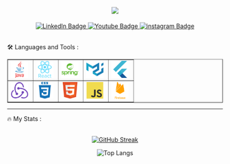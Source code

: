 <div id="header" align="center">
  <img src="https://media.giphy.com/media/u2pmTWUi0MXjyrMaVj/giphy.gif" width="400"/>
  <br/>
   <br/>
  <div id="badges">
  <a href="https://www.linkedin.com/in/daus-ganteng-8a1836211/" target="_blank">
    <img src="https://img.shields.io/badge/LinkedIn-blue?style=for-the-badge&logo=linkedin&logoColor=white" alt="LinkedIn         Badge"/>
  </a>
  <a href="https://www.youtube.com/channel/UCIBJ_PRd543QQPjYkSRCshg">
    <img src="https://img.shields.io/badge/YouTube-red?style=for-the-badge&logo=youtube&logoColor=white" alt="Youtube             Badge"/>
  </a>
  <a href="https://www.instagram.com/e.about.us">
    <img src="https://img.shields.io/badge/Instagram-FF13C6?style=for-the-badge&logo=instagram&logoColor=white"                   alt="instagram Badge"/>
  </a>
  </div>
  <img src="https://komarev.com/ghpvc/?username=CalcuDaus&style=flat-square&color=blue" alt=""/>
  
</div>

 :hammer_and_wrench: Languages and Tools :
<div align="center">
  <table cellpadding="5" cellspacing="0" border="1">
    <tr>
      <td><img src="https://github.com/devicons/devicon/blob/master/icons/java/java-original-wordmark.svg" title="Java" alt="Java" width="40" height="40"/>&nbsp;</td>
      <td><img src="https://github.com/devicons/devicon/blob/master/icons/react/react-original-wordmark.svg" title="React" alt="React" width="40" height="40"/>&nbsp;</td>
      <td><img src="https://github.com/devicons/devicon/blob/master/icons/spring/spring-original-wordmark.svg" title="Spring" alt="Spring" width="40" height="40"/>&nbsp;</td>
      <td><img src="https://github.com/devicons/devicon/blob/master/icons/materialui/materialui-original.svg" title="Material UI" alt="Material UI" width="40" height="40"/>&nbsp;</td>
      <td><img src="https://github.com/devicons/devicon/blob/master/icons/flutter/flutter-original.svg" title="Flutter" alt="Flutter" width="40" height="40"/>&nbsp;</td>
    </tr>
    <tr>
      <td><img src="https://github.com/devicons/devicon/blob/master/icons/redux/redux-original.svg" title="Redux" alt="Redux " width="40" height="40"/>&nbsp;</td>
      <td><img src="https://github.com/devicons/devicon/blob/master/icons/css3/css3-plain-wordmark.svg"  title="CSS3" alt="CSS" width="40" height="40"/>&nbsp;</td>
      <td><img src="https://github.com/devicons/devicon/blob/master/icons/html5/html5-original.svg" title="HTML5" alt="HTML" width="40" height="40"/>&nbsp;</td>
      <td><img src="https://github.com/devicons/devicon/blob/master/icons/javascript/javascript-original.svg" title="JavaScript" alt="JavaScript" width="40" height="40"/>&nbsp;</td>
      <td><img src="https://github.com/devicons/devicon/blob/master/icons/firebase/firebase-plain-wordmark.svg" title="Firebase" alt="Firebase" width="40" height="40"/>&nbsp;</td>
    </tr>
  </table>
</div>
<hr>

:fire: My Stats :

<br>
<div align="center">
<a href="https://git.io/streak-stats"><img src="https://streak-stats.demolab.com?user=CalcuDaus&theme=dark&hide_border=true&date_format=j%20M%5B%20Y%5D" alt="GitHub Streak" /></a>

![Top Langs](https://github-readme-stats.vercel.app/api/top-langs/?username=CalcuDaus&layout=compact&theme=dark)
</div>
<!--
**CalcuDaus/CalcuDaus** is a ✨ _special_ ✨ repository because its `README.md` (this file) appears on your GitHub profile.

Here are some ideas to get you started:

- 🔭 I’m currently working on ...
- 🌱 I’m currently learning ...
- 👯 I’m looking to collaborate on ...
- 🤔 I’m looking for help with ...
- 💬 Ask me about .....
- 📫 How to reach me: ...
- 😄 Pronouns: ...
- ⚡ Fun fact: ...
-->
